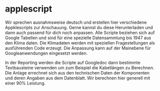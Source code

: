 # applescript
Wir sprechen ausnahmsweise deutsch und erstellen hier verschiedene Appklescripts zur Anschauung. Gerne kannst du diese Herunterladen und dann auch passend für dich noch anpassen. 
Alle Scripte beziehen sich auf Google Tabellen und sind für eine spezielle Datensammlung bis 1947 aus den Klima daten. Die Klimadaten werden mit speziellen Fragestellungen als ausführenden
Code erzeugt. Die Anpassung kann auf der Mainebene für Googleanwendungen eingesetzt werden. 

In der Reporting werden die Scripte auf Googledoc dann bestimmte Textbausteine verwenden um zum Beispiel die Kabellängen zu Berechnen. Die Anlage errechnet sich aus den technischen Daten der
Komponenten und deren Angaben aus dem Datenblatt. Wir berechnen hier generell mit einer 90% Leistung. 
